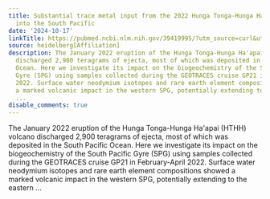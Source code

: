 ```yaml
---
title: Substantial trace metal input from the 2022 Hunga Tonga-Hunga Ha'apai eruption
  into the South Pacific
date: '2024-10-17'
linkTitle: https://pubmed.ncbi.nlm.nih.gov/39419995/?utm_source=curl&utm_medium=rss&utm_campaign=pubmed-2&utm_content=1FakS-2QOkCT8HsMOQP1bCRQ4YzyumYOmxmF0moLsQ3dFB1E9V&fc=20220326224207&ff=20241018203119&v=2.18.0.post9+e462414
source: heidelberg[Affiliation]
description: The January 2022 eruption of the Hunga Tonga-Hunga Ha'apai (HTHH) volcano
  discharged 2,900 teragrams of ejecta, most of which was deposited in the South Pacific
  Ocean. Here we investigate its impact on the biogeochemistry of the South Pacific
  Gyre (SPG) using samples collected during the GEOTRACES cruise GP21 in February-April
  2022. Surface water neodymium isotopes and rare earth element compositions showed
  a marked volcanic impact in the western SPG, potentially extending to the eastern
  ...
disable_comments: true
---
```

The January 2022 eruption of the Hunga Tonga-Hunga Ha'apai (HTHH) volcano discharged 2,900 teragrams of ejecta, most of which was deposited in the South Pacific Ocean. Here we investigate its impact on the biogeochemistry of the South Pacific Gyre (SPG) using samples collected during the GEOTRACES cruise GP21 in February-April 2022. Surface water neodymium isotopes and rare earth element compositions showed a marked volcanic impact in the western SPG, potentially extending to the eastern ...